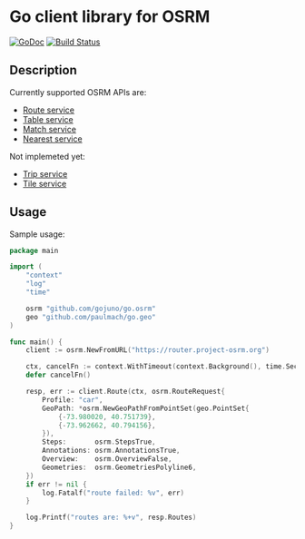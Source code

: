 Go client library for OSRM
==========================

[![GoDoc](https://godoc.org/github.com/gojuno/go.osrm?status.svg)](http://godoc.org/github.com/gojuno/go.osrm) [![Build Status](https://travis-ci.org/gojuno/go.osrm.svg?branch=master)](https://travis-ci.org/gojuno/go.osrm)


## Description

Currently supported OSRM APIs are:
- [Route service](https://github.com/Project-OSRM/osrm-backend/blob/master/docs/http.md#route-service)
- [Table service](https://github.com/Project-OSRM/osrm-backend/blob/master/docs/http.md#table-service)
- [Match service](https://github.com/Project-OSRM/osrm-backend/blob/master/docs/http.md#match-service)
- [Nearest service](https://github.com/Project-OSRM/osrm-backend/blob/master/docs/http.md#nearest-service)

Not implemeted yet:
- [Trip service](https://github.com/Project-OSRM/osrm-backend/blob/master/docs/http.md#trip-service)
- [Tile service](https://github.com/Project-OSRM/osrm-backend/blob/master/docs/http.md#tile-service)

## Usage

Sample usage:

``` go
package main

import (
	"context"
	"log"
	"time"

	osrm "github.com/gojuno/go.osrm"
	geo "github.com/paulmach/go.geo"
)

func main() {
	client := osrm.NewFromURL("https://router.project-osrm.org")

	ctx, cancelFn := context.WithTimeout(context.Background(), time.Second)
	defer cancelFn()

	resp, err := client.Route(ctx, osrm.RouteRequest{
		Profile: "car",
		GeoPath: *osrm.NewGeoPathFromPointSet(geo.PointSet{
			{-73.980020, 40.751739},
			{-73.962662, 40.794156},
		}),
		Steps:       osrm.StepsTrue,
		Annotations: osrm.AnnotationsTrue,
		Overview:    osrm.OverviewFalse,
		Geometries:  osrm.GeometriesPolyline6,
	})
	if err != nil {
		log.Fatalf("route failed: %v", err)
	}

	log.Printf("routes are: %+v", resp.Routes)
}
```
